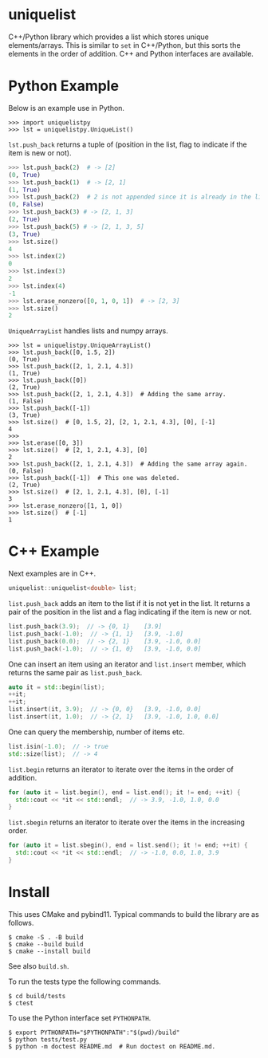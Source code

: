 # uniquelist

C++/Python library which provides a list which stores unique elements/arrays.
This is similar to `set` in C++/Python, but this sorts the elements in the order of addition.
C++ and Python interfaces are available.

# Python Example

Below is an example use in Python.

```python3
>>> import uniquelistpy
>>> lst = uniquelistpy.UniqueList()

```

`lst.push_back` returns a tuple of 
(position in the list, flag to indicate if the item is new or not).

```python
>>> lst.push_back(2)  # -> [2]
(0, True)
>>> lst.push_back(1)  # -> [2, 1]
(1, True)
>>> lst.push_back(2)  # 2 is not appended since it is already in the list.
(0, False)
>>> lst.push_back(3) # -> [2, 1, 3]
(2, True)
>>> lst.push_back(5) # -> [2, 1, 3, 5]
(3, True)
>>> lst.size()
4
>>> lst.index(2)
0
>>> lst.index(3)
2
>>> lst.index(4)
-1
>>> lst.erase_nonzero([0, 1, 0, 1])  # -> [2, 3]
>>> lst.size()
2

```

`UniqueArrayList` handles lists and numpy arrays.

```python3
>>> lst = uniquelistpy.UniqueArrayList()
>>> lst.push_back([0, 1.5, 2])
(0, True)
>>> lst.push_back([2, 1, 2.1, 4.3])
(1, True)
>>> lst.push_back([0])
(2, True)
>>> lst.push_back([2, 1, 2.1, 4.3])  # Adding the same array.
(1, False)
>>> lst.push_back([-1])
(3, True)
>>> lst.size()  # [0, 1.5, 2], [2, 1, 2.1, 4.3], [0], [-1]
4
>>>
>>> lst.erase([0, 3])
>>> lst.size()  # [2, 1, 2.1, 4.3], [0]
2
>>> lst.push_back([2, 1, 2.1, 4.3])  # Adding the same array again.
(0, False)
>>> lst.push_back([-1])  # This one was deleted.
(2, True)
>>> lst.size()  # [2, 1, 2.1, 4.3], [0], [-1]
3
>>> lst.erase_nonzero([1, 1, 0])
>>> lst.size()  # [-1]
1

```

# C++ Example

Next examples are in C++.

```c++
uniquelist::uniquelist<double> list;
```

`list.push_back` adds an item to the list if it is not yet in the list.
It returns a pair of the position in the list and a flag indicating
if the item is new or not.

```c++
list.push_back(3.9);  // -> {0, 1}    [3.9]
list.push_back(-1.0);  // -> {1, 1}   [3.9, -1.0]
list.push_back(0.0);  // -> {2, 1}    [3.9, -1.0, 0.0]
list.push_back(-1.0);  // -> {1, 0}   [3.9, -1.0, 0.0]
```

One can insert an item using an iterator and `list.insert` member,
which returns the same pair as `list.push_back`.

```c++
auto it = std::begin(list);
++it;
++it;
list.insert(it, 3.9);  // -> {0, 0}   [3.9, -1.0, 0.0]
list.insert(it, 1.0);  // -> {2, 1}   [3.9, -1.0, 1.0, 0.0]
```

One can query the membership, number of items etc.

```c++
list.isin(-1.0);  // -> true
std::size(list);  // -> 4
```

`list.begin` returns an iterator to iterate over the items in
the order of addition.

```c++
for (auto it = list.begin(), end = list.end(); it != end; ++it) {
  std::cout << *it << std::endl;  // -> 3.9, -1.0, 1.0, 0.0
}
```

`list.sbegin` returns an iterator to iterate over the items in
the increasing order.

```c++
for (auto it = list.sbegin(), end = list.send(); it != end; ++it) {
  std::cout << *it << std::endl;  // -> -1.0, 0.0, 1.0, 3.9
}
```

# Install

This uses CMake and pybind11.
Typical commands to build the library are as follows.

```shell
$ cmake -S . -B build
$ cmake --build build
$ cmake --install build
```

See also `build.sh`.

To run the tests type the following commands.

```shell
$ cd build/tests
$ ctest
```

To use the Python interface set `PYTHONPATH`.

```shell
$ export PYTHONPATH="$PYTHONPATH":"$(pwd)/build"
$ python tests/test.py
$ python -m doctest README.md  # Run doctest on README.md.
```
